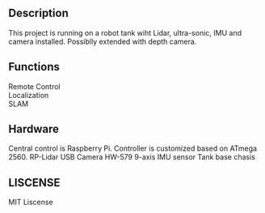 ## Description
This project is running on a robot tank wiht Lidar, ultra-sonic, IMU and camera installed. Possiblly extended with depth camera.

## Functions
Remote Control  
Localization  
SLAM  


## Hardware  
Central control is Raspberry Pi.
Controller is customized based on ATmega 2560.
RP-Lidar
USB Camera
HW-579 9-axis IMU sensor 
Tank base chasis

## LISCENSE
MIT Liscense
